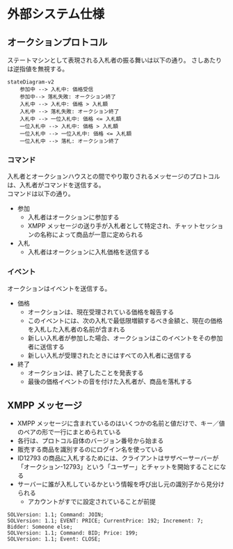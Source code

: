 # 外部システム仕様

## オークションプロトコル

ステートマシンとして表現される入札者の振る舞いは以下の通り。
さしあたりは逆指値を無視する。

```mermaid
stateDiagram-v2
    参加中 --> 入札中: 価格受信
    参加中--> 落札失敗: オークション終了
    入札中 --> 入札中: 価格 > 入札額
    入札中 --> 落札失敗: オークション終了
    入札中 --> 一位入札中: 価格 <= 入札額
    一位入札中 --> 入札中: 価格 > 入札額
    一位入札中 --> 一位入札中: 価格 <= 入札額
    一位入札中 --> 落札: オークション終了
```

### コマンド

入札者とオークションハウスとの間でやり取りされるメッセージのプロトコルは、入札者がコマンドを送信する。  
コマンドは以下の通り。

- 参加
  - 入札者はオークションに参加する
  - XMPP メッセージの送り手が入札者として特定され、チャットセッションの名称によって商品が一意に定められる
- 入札
  - 入札者はオークションに入札価格を送信する

### イベント

オークションはイベントを送信する。

- 価格
  - オークションは、現在受理されている価格を報告する
  - このイベントには、次の入札で最低限増額するべき金額と、現在の価格を入札した入札者の名前が含まれる
  - 新しい入札者が参加した場合、オークションはこのイベントをその参加者に送信する
  - 新しい入札が受理されたときにはすべての入札者に送信する
- 終了
  - オークションは、終了したことを発表する
  - 最後の価格イベントの音を付けた入札者が、商品を落札する

## XMPP メッセージ

- XMPP メッセージに含まれているのはいくつかの名前と値だけで、キー／値のペアの形で一行にまとめられている
- 各行は、プロトコル自体のバージョン番号から始まる
- 販売する商品を識別するのにログイン名を使っている
- ID12793 の商品に入札するためには、クライアントはサザベーサーバーが「オークション-12793」という「ユーザー」とチャットを開始することになる
- サーバーに誰が入札しているかという情報を呼び出し元の識別子から見分けられる
  - アカウントがすでに設定されていることが前提

```
SOLVersion: 1.1; Command: JOIN;
SOLVersion: 1.1; EVENT: PRICE; CurrentPrice: 192; Increment: 7; Bidder: Someone else;
SOLVersion: 1.1; Command: BID; Price: 199;
SOLVersion: 1.1; Event: CLOSE;
```
